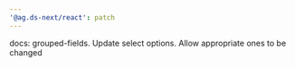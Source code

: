 ```yaml
---
'@ag.ds-next/react': patch
---
```


docs: grouped-fields. Update select options. Allow appropriate ones to be changed
